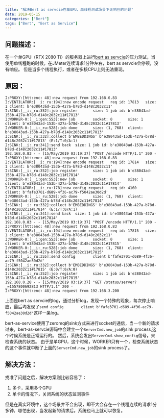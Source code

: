 ```yaml
---
title: "解决Bert as servcie在单GPU，单线程测试场景下无响应的问题"
date: 2019-05-15
categories: ["Bert"]
tags: ["Bert", "Bert as Service"]
---
```


## 问题描述：
在一个单GPU（RTX 2080 Ti）的服务器上进行[bert as servcie](https://github.com/hanxiao/bert-as-service)的压力测试，当使用单线程跑的时候，在JMeter连续请求1分钟左右，bert as servcie会停顿，没有响应。
但是当多个线程执行，或者在多核CPU上则无法重现。

## 原因：

```
I:PROXY:[htt:enc: 48]:new request from 192.168.0.83
I:VENTILATOR:[__i:_ru:194]:new encode request   req id: 17813   size: 1 client: b'e38043ad-153b-427a-b78d-d148c2032c11'
I:SINK:[__i:_ru:352]:job register       size: 1 job id: b'e38043ad-153b-427a-b78d-d148c2032c11#17813'
I:WORKER-0:[__i:gen:553]:new job        socket: 0       size: 1 client: b'e38043ad-153b-427a-b78d-d148c2032c11#17813'
I:WORKER-0:[__i:_ru:528]:job done       size: (1, 768)  client: b'e38043ad-153b-427a-b78d-d148c2032c11#17813'
I:SINK:[__i:_ru:332]:collect b'EMBEDDINGS' b'e38043ad-153b-427a-b78d-d148c2032c11#17813' (E:1/T:0/A:1)
I:SINK:[__i:_ru:341]:send back  size: 1 job id: b'e38043ad-153b-427a-b78d-d148c2032c11#17813'
192.168.0.83 - - [15/May/2019 03:19:37] "POST /encode HTTP/1.1" 200 -
I:PROXY:[htt:enc: 48]:new request from 192.168.0.83
I:VENTILATOR:[__i:_ru:194]:new encode request   req id: 17814   size: 1 client: b'e38043ad-153b-427a-b78d-d148c2032c11'
I:SINK:[__i:_ru:352]:job register       size: 1 job id: b'e38043ad-153b-427a-b78d-d148c2032c11#17814'
I:WORKER-0:[__i:gen:553]:new job        socket: 0       size: 1 client: b'e38043ad-153b-427a-b78d-d148c2032c11#17814'
I:VENTILATOR:[__i:_ru:178]:new config request   req id: 4160    client: b'fafe3701-d689-4f36-ac79-f5042ae30d2d'
I:WORKER-0:[__i:_ru:528]:job done       size: (1, 768)  client: b'e38043ad-153b-427a-b78d-d148c2032c11#17814'
I:SINK:[__i:_ru:332]:collect b'EMBEDDINGS' b'e38043ad-153b-427a-b78d-d148c2032c11#17814' (E:1/T:0/A:1)
I:SINK:[__i:_ru:341]:send back  size: 1 job id: b'e38043ad-153b-427a-b78d-d148c2032c11#17814'
192.168.0.83 - - [15/May/2019 03:19:37] "POST /encode HTTP/1.1" 200 -
I:PROXY:[htt:enc: 48]:new request from 192.168.0.83
I:VENTILATOR:[__i:_ru:194]:new encode request   req id: 17815   size: 1 client: b'e38043ad-153b-427a-b78d-d148c2032c11'
I:WORKER-0:[__i:gen:553]:new job        socket: 0       size: 1 client: b'e38043ad-153b-427a-b78d-d148c2032c11#17815'
I:WORKER-0:[__i:_ru:528]:job done       size: (1, 768)  client: b'e38043ad-153b-427a-b78d-d148c2032c11#17815'
I:SINK:[__i:_ru:355]:send config        client b'fafe3701-d689-4f36-ac79-f5042ae30d2d'
I:SINK:[__i:_ru:332]:collect b'EMBEDDINGS' b'e38043ad-153b-427a-b78d-d148c2032c11#17815' (E:0/T:0/A:0)
I:SINK:[__i:_ru:352]:job register       size: 1 job id: b'e38043ad-153b-427a-b78d-d148c2032c11#17815'
192.168.0.28 - - [15/May/2019 03:19:37] "GET /status/server?_=1557800692813 HTTP/1.1" 200 -
I:PROXY:[htt:enc: 48]:new request from 192.168.3.200
```

上面是bert as servcie的log，通过分析log，发现一个特殊的现象，每次停止响应，最后均发现了`send config        client b'fafe3701-d689-4f36-ac79-f5042ae30d2d'`这样一条log。

bert-as-service使用了zeromq的sink方式来进行socket的通信，当一个新的请求过来，bert-as-servcie源码中会建立一个`ServerCmd.new_job`的sink process,这个时候系统是正常运行的。
然后，系统会发出`ServerCmd.show_config`信号，来检查系统的状态。
由于是单GPU，这个时候，WORKER只有一个，检查系统状态的这个事件就中断了上面的`ServerCmd.new_job`的sink process了。


## 解决方法：
找准了问题之后，解决方案则比较容易了：
1. 多卡，采用多个GPU
2. 单卡的情况下，关闭系统的状态监测事件

但是在真实环境中，这个场景并不会出现，即不大会存在一个线程连续的请求1分多钟，哪怕出现，当发起新的请求后，系统也马上就可以恢复。